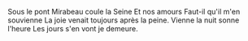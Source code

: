 
Sous le pont Mirabeau coule la Seine
Et nos amours
Faut-il qu'il m'en souvienne
La joie venait toujours après la peine.
Vienne la nuit sonne l'heure
Les jours s'en vont je demeure.
